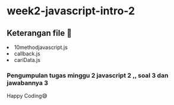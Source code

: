# week2-javascript-intro-2
## Keterangan file 💾

 <li>10methodjavascript.js</li>
 <li>callback.js</li>
 <li>cariData.js</li>
 
### Pengumpulan tugas minggu 2 javascript 2 ,, soal 3 dan jawabannya 3
<quote>Happy Coding😅</quote>
